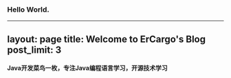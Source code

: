 ### Hello World.
---
layout: page
title: Welcome to ErCargo's Blog
post_limit: 3
---
#### Java开发菜鸟一枚，专注Java编程语言学习，开源技术学习
 

